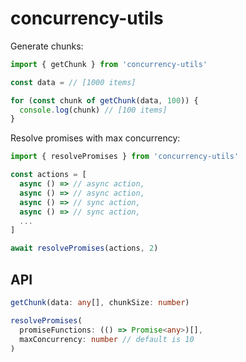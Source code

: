 # concurrency-utils

Generate chunks:

```ts
import { getChunk } from 'concurrency-utils'

const data = // [1000 items]

for (const chunk of getChunk(data, 100)) {
  console.log(chunk) // [100 items]
}
```

Resolve promises with max concurrency:

```ts
import { resolvePromises } from 'concurrency-utils'

const actions = [
  async () => // async action,
  async () => // async action,
  async () => // sync action,
  async () => // sync action,
  ...
]

await resolvePromises(actions, 2)
```

## API

```ts
getChunk(data: any[], chunkSize: number)
```

```ts
resolvePromises(
  promiseFunctions: (() => Promise<any>)[],
  maxConcurrency: number // default is 10
)
```
